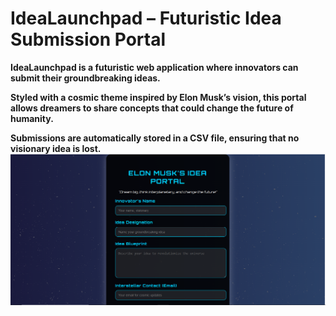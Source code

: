 #  IdeaLaunchpad – Futuristic Idea Submission Portal

**IdeaLaunchpad is a futuristic web application where innovators can submit their groundbreaking ideas.** 

**Styled with a cosmic theme inspired by Elon Musk’s vision, this portal allows dreamers to share concepts that could change the future of humanity.**

**Submissions are automatically stored in a CSV file, ensuring that no visionary idea is lost.** 
![Screenshot](capture.png)
